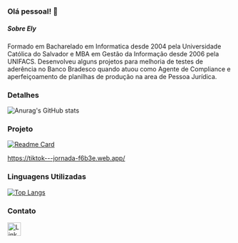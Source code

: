 ### Olá pessoal! 👋

##### Sobre Ely
Formado em Bacharelado em Informatica desde 2004 pela Universidade Católica do Salvador e MBA em Gestão da Informação desde 2006 pela UNIFACS. Desenvolveu alguns projetos para melhoria de testes de aderência no Banco Bradesco quando atuou como Agente de Compliance e aperfeiçoamento de planilhas de produção na area de Pessoa Jurídica. 

### Detalhes
![Anurag's GitHub stats](https://github-readme-stats.vercel.app/api?username=Ely-Santos&show_icons=true&theme=merko)

### Projeto
[![Readme Card](https://github-readme-stats.vercel.app/api/pin?username=Ely-Santos&repo=Tik-Tok-Project&theme=dark)](https://github.com/anuraghazra/github-readme-stats)

https://tiktok---jornada-f6b3e.web.app/

### Linguagens Utilizadas
[![Top Langs](https://github-readme-stats.vercel.app/api/top-langs/?username=Ely-Santos)](https://github.com/anuraghazra/github-readme-stats)

### Contato
[<img src='https://img.shields.io/badge/LinkedIn-007785?style=for-the-badge&logo=linkedin&logoColor=white' alt='Linkedin' height='30'>](https://www.linkedin.com/in/ely-santos-854b9a15?lipi=urn%3Ali%3Apage%3Ad_flagship3_profile_view_base_contact_details%3BkWqoiQMwQAmlpVfRup2nDQ%3D%3D)

